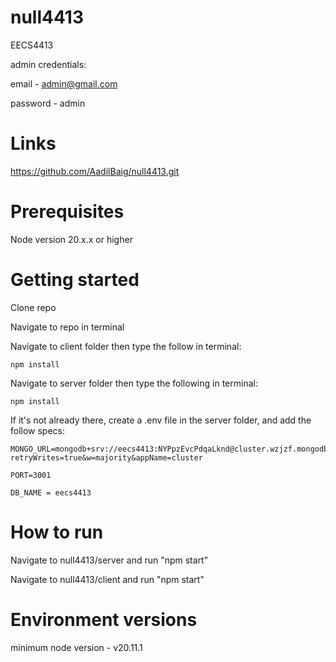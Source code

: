 # null4413
EECS4413

admin credentials:

email - admin@gmail.com

password - admin

# Links
https://github.com/AadilBaig/null4413.git

# Prerequisites
Node version 20.x.x or higher

# Getting started
Clone repo 

Navigate to repo in terminal 

Navigate to client folder then type the follow in terminal: 

    npm install

Navigate to server folder then type the following in terminal: 

    npm install 

If it's not already there, create a .env file in the server folder, and add the follow specs:

    MONGO_URL=mongodb+srv://eecs4413:NYPpzEvcPdqaLknd@cluster.wzjzf.mongodb.net/?retryWrites=true&w=majority&appName=cluster
    
    PORT=3001
    
    DB_NAME = eecs4413

# How to run

Navigate to null4413/server and run "npm start"

Navigate to null4413/client and run "npm start"


# Environment versions

minimum node version - v20.11.1


